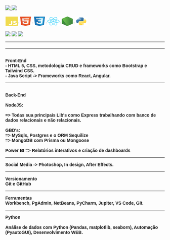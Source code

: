 <div>
   <a href="https://github.com/fmcnit">
   <img height="190em" src="https://github-readme-stats.vercel.app/api?username=fmcnit&show_icons=true&theme=tokyonight&include_all_commits=true&count_private=true"/>
   <img height="190em" src="https://github-readme-stats.vercel.app/api/top-langs/?username=fmcnit&layout=compact&langs_count=6&theme=tokyonight"/>
</div>
    
<div style="display: inline_block"><br>
  <img align="center" alt="Js" height="30" width="40" src="https://raw.githubusercontent.com/devicons/devicon/master/icons/javascript/javascript-plain.svg">
  <img align="center" alt="HTML" height="30" width="40" src="https://raw.githubusercontent.com/devicons/devicon/master/icons/html5/html5-original.svg">
  <img align="center" alt="CSS" height="30" width="40" src="https://raw.githubusercontent.com/devicons/devicon/master/icons/css3/css3-original.svg">
  <img align="center" alt="react" height="30" width="40" src="https://raw.githubusercontent.com/devicons/devicon/master/icons/react/react-original.svg">
  <img align="center" alt="NodeJS" height="30" width="40" src="https://raw.githubusercontent.com/devicons/devicon/master/icons/nodejs/nodejs-original.svg">
  <img align="center" alt="Python" height="30" width="40" src="https://raw.githubusercontent.com/devicons/devicon/master/icons/python/python-original.svg">
   
</div>
 
<br>
<div> 
   <a href="https://instagram.com/fw2b" target="_blank"><img src="https://img.shields.io/badge/-Instagram-%23E4405F?style=for-the-badge&logo=instagram&logoColor=white" target="_blank"></a>
   <a href ="fmcnit@gmail.com"><img src="https://img.shields.io/badge/-Gmail-%23333?style=for-the-badge&logo=gmail&logoColor=white" target="_blank"></a>
   <a href="https://www.linkedin.com/in/fmcnit" target="_blank"><img src="https://img.shields.io/badge/-LinkedIn-%230077B5?style=for-the-badge&logo=linkedin&logoColor=white" target="_blank"></a>
  
<hr>
 
<h4 style ="font-family: arial, sans-serif">
<hr>
<br><span style = color: red>Front-End</span>
<br>- HTML 5, CSS, metodologia CRUD e frameworks como Bootstrap e Tailwind CSS.
<br>- Java Script -> Frameworks como React, Angular.

<hr>
<br>
   Back-End
<br>
<br>NodeJS: 
<br>
<br> => Todas sua principais Lib's como Express trabalhando com banco de dados relacionais e não relacionais.
<br>
<br>GBD's: 
<br> => MySqls, Postgres e o ORM Sequilize
<br> => MongoDB com Prisma ou Mongoose
   <br>
   <br>
Power BI => Relatórios interativos e criação de dashboards
<hr>
Social Media -> Photoshop, In design, After Effects.
<hr>
Versionamento
<br>
Git e GitHub
<hr>
Ferramentas
<br>
Workbench, PgAdmin, NetBeans, PyCharm, Jupiter, VS Code, Git.
<hr>
Python
<br>
<br>Análise de dados com Python (Pandas, matplotlib, seaborn), Automação (PyautoGUI), Desenvolvimento WEB.
</h4>
 

